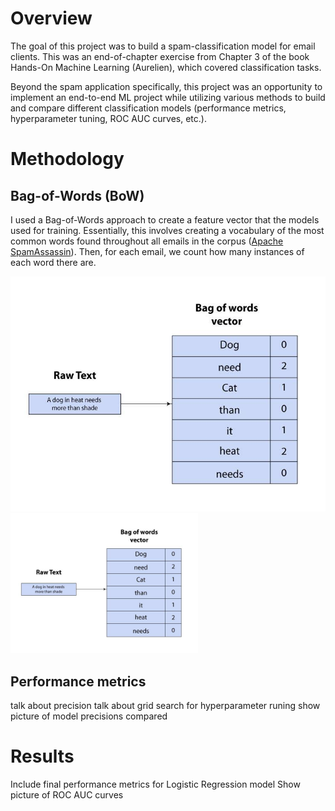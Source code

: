 # Overview 
The goal of this project was to build a spam-classification model for email clients. This was an end-of-chapter exercise from Chapter 3 of the book Hands-On Machine Learning (Aurelien), which covered classification tasks. 

Beyond the spam application specifically, this project was an opportunity to implement an end-to-end ML project while utilizing various methods to build and compare different classification models (performance metrics, hyperparameter tuning, ROC AUC curves, etc.).

# Methodology
## Bag-of-Words (BoW) 
I used a Bag-of-Words approach to create a feature vector that the models used for training. Essentially, this involves creating a vocabulary of the most common words found throughout all emails in the corpus ([Apache SpamAssassin](https://spamassassin.apache.org/old/publiccorpus/)). Then, for each email, we count how many instances of each word there are. 

![BoW diagram](figures/bow.jpeg)
<img src="figures/bow.jpeg" alt="BoW diagram" width="300">  

## Performance metrics
talk about precision 
talk about grid search for hyperparameter runing 
show picture of model precisions compared 

# Results
Include final performance metrics for Logistic Regression model 
Show picture of ROC AUC curves 

